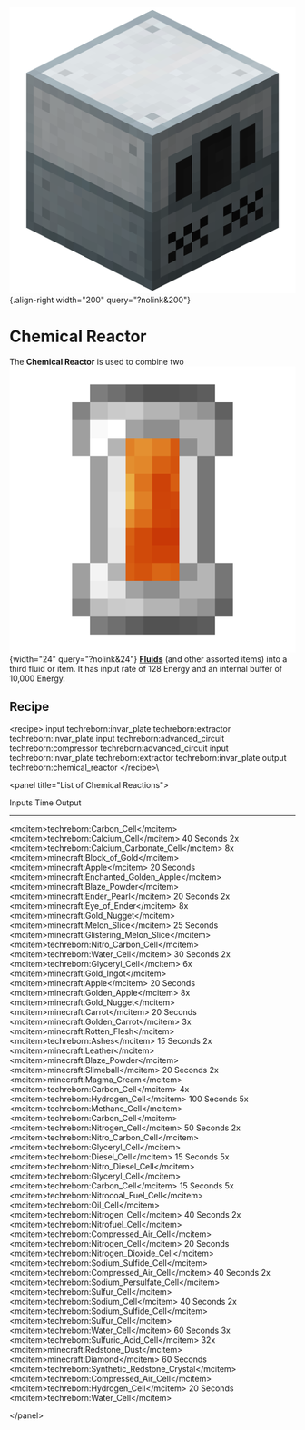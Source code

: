 ![chemical_reactor.png](/media/mods/techreborn/chemical_reactor.png){.align-right width="200" query="?nolink&200"}

# Chemical Reactor

The **Chemical Reactor** is used to combine two ![lava_cell.png](/media/mods/techreborn/lava_cell.png){width="24" query="?nolink&24"} **[Fluids](/items/fluid)** (and other assorted items) into a third fluid or item. It has input rate of 128 Energy and an internal buffer of 10,000 Energy.

## Recipe

\<recipe\> input techreborn:invar_plate techreborn:extractor techreborn:invar_plate input techreborn:advanced_circuit techreborn:compressor techreborn:advanced_circuit input techreborn:invar_plate techreborn:extractor techreborn:invar_plate output techreborn:chemical_reactor \</recipe\>\

\<panel title="List of Chemical Reactions"\>

  Inputs                                                                                                      Time          Output
  ----------------------------------------------------- ----------------------------------------------------- ------------- ------------------------------------------------------------
  \<mcitem\>techreborn:Carbon_Cell\</mcitem\>           \<mcitem\>techreborn:Calcium_Cell\</mcitem\>          40 Seconds    2x \<mcitem\>techreborn:Calcium_Carbonate_Cell\</mcitem\>
  8x \<mcitem\>minecraft:Block_of_Gold\</mcitem\>       \<mcitem\>minecraft:Apple\</mcitem\>                  20 Seconds    \<mcitem\>minecraft:Enchanted_Golden_Apple\</mcitem\>
  \<mcitem\>minecraft:Blaze_Powder\</mcitem\>           \<mcitem\>minecraft:Ender_Pearl\</mcitem\>            20 Seconds    2x \<mcitem\>minecraft:Eye_of_Ender\</mcitem\>
  8x \<mcitem\>minecraft:Gold_Nugget\</mcitem\>         \<mcitem\>minecraft:Melon_Slice\</mcitem\>            25 Seconds    \<mcitem\>minecraft:Glistering_Melon_Slice\</mcitem\>
  \<mcitem\>techreborn:Nitro_Carbon_Cell\</mcitem\>     \<mcitem\>techreborn:Water_Cell\</mcitem\>            30 Seconds    2x \<mcitem\>techreborn:Glyceryl_Cell\</mcitem\>
  6x \<mcitem\>minecraft:Gold_Ingot\</mcitem\>          \<mcitem\>minecraft:Apple\</mcitem\>                  20 Seconds    \<mcitem\>minecraft:Golden_Apple\</mcitem\>
  8x \<mcitem\>minecraft:Gold_Nugget\</mcitem\>         \<mcitem\>minecraft:Carrot\</mcitem\>                 20 Seconds    \<mcitem\>minecraft:Golden_Carrot\</mcitem\>
  3x \<mcitem\>minecraft:Rotten_Flesh\</mcitem\>        \<mcitem\>techreborn:Ashes\</mcitem\>                 15 Seconds    2x \<mcitem\>minecraft:Leather\</mcitem\>
  \<mcitem\>minecraft:Blaze_Powder\</mcitem\>           \<mcitem\>minecraft:Slimeball\</mcitem\>              20 Seconds    2x \<mcitem\>minecraft:Magma_Cream\</mcitem\>
  \<mcitem\>techreborn:Carbon_Cell\</mcitem\>           4x \<mcitem\>techreborn:Hydrogen_Cell\</mcitem\>      100 Seconds   5x \<mcitem\>techreborn:Methane_Cell\</mcitem\>
  \<mcitem\>techreborn:Carbon_Cell\</mcitem\>           \<mcitem\>techreborn:Nitrogen_Cell\</mcitem\>         50 Seconds    2x \<mcitem\>techreborn:Nitro_Carbon_Cell\</mcitem\>
  \<mcitem\>techreborn:Glyceryl_Cell\</mcitem\>         \<mcitem\>techreborn:Diesel_Cell\</mcitem\>           15 Seconds    5x \<mcitem\>techreborn:Nitro_Diesel_Cell\</mcitem\>
  \<mcitem\>techreborn:Glyceryl_Cell\</mcitem\>         \<mcitem\>techreborn:Carbon_Cell\</mcitem\>           15 Seconds    5x \<mcitem\>techreborn:Nitrocoal_Fuel_Cell\</mcitem\>
  \<mcitem\>techreborn:Oil_Cell\</mcitem\>              \<mcitem\>techreborn:Nitrogen_Cell\</mcitem\>         40 Seconds    2x \<mcitem\>techreborn:Nitrofuel_Cell\</mcitem\>
  \<mcitem\>techreborn:Compressed_Air_Cell\</mcitem\>   \<mcitem\>techreborn:Nitrogen_Cell\</mcitem\>         20 Seconds    \<mcitem\>techreborn:Nitrogen_Dioxide_Cell\</mcitem\>
  \<mcitem\>techreborn:Sodium_Sulfide_Cell\</mcitem\>   \<mcitem\>techreborn:Compressed_Air_Cell\</mcitem\>   40 Seconds    2x \<mcitem\>techreborn:Sodium_Persulfate_Cell\</mcitem\>
  \<mcitem\>techreborn:Sulfur_Cell\</mcitem\>           \<mcitem\>techreborn:Sodium_Cell\</mcitem\>           40 Seconds    2x \<mcitem\>techreborn:Sodium_Sulfide_Cell\</mcitem\>
  \<mcitem\>techreborn:Sulfur_Cell\</mcitem\>           \<mcitem\>techreborn:Water_Cell\</mcitem\>            60 Seconds    3x \<mcitem\>techreborn:Sulfuric_Acid_Cell\</mcitem\>
  32x \<mcitem\>minecraft:Redstone_Dust\</mcitem\>      \<mcitem\>minecraft:Diamond\</mcitem\>                60 Seconds    \<mcitem\>techreborn:Synthetic_Redstone_Crystal\</mcitem\>
  \<mcitem\>techreborn:Compressed_Air_Cell\</mcitem\>   \<mcitem\>techreborn:Hydrogen_Cell\</mcitem\>         20 Seconds    \<mcitem\>techreborn:Water_Cell\</mcitem\>

\</panel\>
